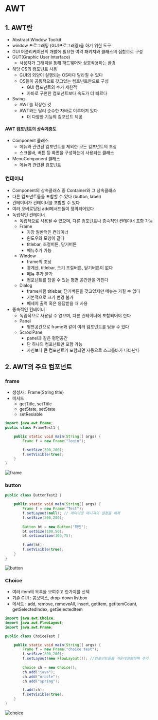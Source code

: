 # AWT
## 1. AWT란
- Abstract Window Toolkit
- window 프로그래밍 (GUI프로그래밍)을 하기 위한 도구
- GUI 어플리케이션의 개발에 필요한 여려 패키지와 클래스의 집합으로 구성
- GUT(Graphic User Interface)
  - 사용자가 그래픽을 통해 하드웨어와 상호작용하는 환경
- 해당 OS의 컴포넌트 사용
  - GUI의 외양이 실행되는 OS마다 달라질 수 있다
  - OS들이 공통적으로 갖고있는 컴포넌트만으로 구성
    - GUI 컴포넌트의 수가 제한적
    - 자바로 구현한 컴포넌트보다 속도가 더 빠르다
- Swing
  - AWT를 확장한 것
  - AWT와는 달리 순수한 자바로 이루어져 있다
    - 더 다양한 기능의 컴포넌트 제공

#### AWT 컴포넌트의 상속계층도
- Component 클래스
  - 메뉴와 관련된 컴포넌트를 제외한 모든 컴포넌트의 조상
  - 스크롤바, 버튼 등 화면을 구성하는데 사용되는 클래스
- MenuComponent 클래스
  - 메뉴와 관련된 컴포넌트

### 컨테이너
- Component의 상속클래스 중 Container와 그 상속클래스
- 다른 컴포넌트들을 포함할 수 있다 (button, label)
- 컨테이너가 컨테이너를 포함할 수 있다
- 여러 오버로딩된 add메서드들이 정의되어있다
- 독립적인 컨테이너
  - 독립적으로 사용될 수 있으며, 다른 컴포넌트나 종속적인 컨테이너 포함 가능
  - Frame
    - 가장 일반적인 컨테이너
    - 윈도우와 모양이 같다
    - titlebar, 조절버튼, 닫기버튼
    - 메뉴추가 가능
  - Window
    - frame의 조상
    - 경계선, titlebar, 크기 조절버튼, 닫기버튼이 없다
    - 메뉴 추가 불가
    - 컴포넌트를 담을 수 있는 평면 공간만을 가진다
  - Dialog
    - frame처럼 titlebar, 닫기버튼을 갖고있지만 메뉴는 가질 수 없다
    - 기본적으로 크기 변경 불가
    - 메세지 출력 혹은 응답받을 때 사용
- 종속적인 컨테이너
  - 독립적으로 사용될 수 없으며, 다른 컨테이너에 포함되어야 한다
  - Panel
    - 평면공간으로 frame과 같이 여러 컴포넌트를 담을 수 있다
  - ScroolPane
    - panel과 같은 평면공간
    - 단 하나의 컴포넌트만 포함 가능
    - 자신보다 큰 컴포넌트가 포함되면 자동으로 스크롤바가 나타난다


## 2. AWT의 주요 컴포넌트

### frame
- 생성자 : Frame(String title)
- 메서드
	- getTitle, setTitle
	- getState, setState
	- setResiable
```java
import java.awt.Frame;
public class FrameTest1 {

	public static void main(String[] args) {
		Frame f = new Frame("login");

		f.setSize(300,200);
		f.setVisible(true);
	}
}
```
![frame](https://user-images.githubusercontent.com/99188096/161506303-eec89586-de4a-458d-a5cb-577c46f408ed.PNG)   

### button
```java
public class ButtonTest2 {

	public static void main(String[] args) {
		Frame f = new Frame("Test");
		f.setLayout(null); // 레이아웃 매니저의 설정을 해제
		f.setSize(300,200);
		
		Button bt = new Button("확인");
		bt.setSize(100,50);
		bt.setLocation(100,75);
		
		f.add(bt);
		f.setVisible(true);
	}
}
```

![button](https://user-images.githubusercontent.com/99188096/161506470-f7a6ea8d-c141-4b29-abbd-aed375b88132.PNG)   

### Choice
- 여러 item의 목록을 보여주고 한가지를 선택
- 기존 GUI : 콤보박스, drop-down listbox
- 메서드 : add, remove, removeAll, insert, getItem, getItemCount, getSelectedIndex, getSelectedItem   

```java
import java.awt.Choice;
import java.awt.FlowLayout;
import java.awt.Frame;

public class ChoiceTest {

	public static void main(String[] args) {
		Frame f = new Frame("choice test");
		f.setSize(300,200);
		f.setLayout(new FlowLayout()); //컴포넌트들을 가운데정렬하며 추가
		
		Choice ch = new Choice();
		ch.add("java");
		ch.add("oracle");
		ch.add("spring");

		f.add(ch);
		f.setVisible(true);
	}
}
```
![choice](https://user-images.githubusercontent.com/99188096/161507871-7c5bcc24-76a8-4b6d-a6c2-f371fcc8b218.png)
